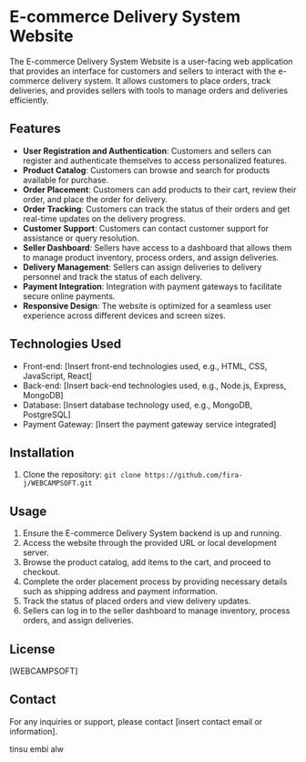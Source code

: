 # E-commerce Delivery System Website

The E-commerce Delivery System Website is a user-facing web application that provides an interface for customers and sellers to interact with the e-commerce delivery system. It allows customers to place orders, track deliveries, and provides sellers with tools to manage orders and deliveries efficiently.

## Features

- **User Registration and Authentication**: Customers and sellers can register and authenticate themselves to access personalized features.
- **Product Catalog**: Customers can browse and search for products available for purchase.
- **Order Placement**: Customers can add products to their cart, review their order, and place the order for delivery.
- **Order Tracking**: Customers can track the status of their orders and get real-time updates on the delivery progress.
- **Customer Support**: Customers can contact customer support for assistance or query resolution.
- **Seller Dashboard**: Sellers have access to a dashboard that allows them to manage product inventory, process orders, and assign deliveries.
- **Delivery Management**: Sellers can assign deliveries to delivery personnel and track the status of each delivery.
- **Payment Integration**: Integration with payment gateways to facilitate secure online payments.
- **Responsive Design**: The website is optimized for a seamless user experience across different devices and screen sizes.

## Technologies Used

- Front-end: [Insert front-end technologies used, e.g., HTML, CSS, JavaScript, React]
- Back-end: [Insert back-end technologies used, e.g., Node.js, Express, MongoDB]
- Database: [Insert database technology used, e.g., MongoDB, PostgreSQL]
- Payment Gateway: [Insert the payment gateway service integrated]

## Installation

1. Clone the repository: `git clone https://github.com/fira-j/WEBCAMPSOFT.git`


## Usage

1. Ensure the E-commerce Delivery System backend is up and running.
2. Access the website through the provided URL or local development server.
3. Browse the product catalog, add items to the cart, and proceed to checkout.
4. Complete the order placement process by providing necessary details such as shipping address and payment information.
5. Track the status of placed orders and view delivery updates.
6. Sellers can log in to the seller dashboard to manage inventory, process orders, and assign deliveries.


## License

[WEBCAMPSOFT]

## Contact

For any inquiries or support, please contact [insert contact email or information].

tinsu embi alw